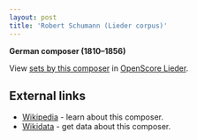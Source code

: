```yaml
---
layout: post
title: 'Robert Schumann (Lieder corpus)'
---
```


__German composer (1810–1856)__

View [sets by this composer] in [OpenScore Lieder].

[sets by this composer]: https://musescore.com/openscore-lieder-corpus/sets?order=title&text=Schumann,+Robert
[OpenScore Lieder]: https://musescore.com/openscore-lieder-corpus

## External links

- [Wikipedia] - learn about this composer.
- [Wikidata] - get data about this composer.

[Wikipedia]: https://en.wikipedia.org/wiki/Robert_Schumann
[Wikidata]: https://www.wikidata.org/wiki/Q7351
